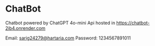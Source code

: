 # ChatBot
Chatbot powered by ChatGPT 4o-mini
Api hosted in https://chatbot-2ib4.onrender.com

Email: sarig24279@hartaria.com
Password: 1234567891011